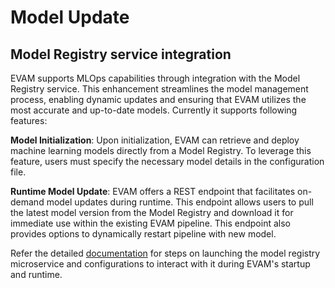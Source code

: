 # Model Update

## Model Registry service integration
EVAM supports MLOps capabilities through integration with the Model Registry service. This enhancement streamlines the model management process, enabling dynamic updates and ensuring that EVAM utilizes the most accurate and up-to-date models. Currently it supports following features:

**Model Initialization**: Upon initialization, EVAM can retrieve and deploy machine learning models directly from a Model Registry. To leverage this feature, users must specify the necessary model details in the configuration file.

**Runtime Model Update**: EVAM offers a REST endpoint that facilitates on-demand model updates during runtime. This endpoint allows users to pull the latest model version from the Model Registry and download it for immediate use within the existing EVAM pipeline. This endpoint also provides options to dynamically restart pipeline with new model.

Refer the detailed [documentation](../../working_with_other_services//MRaaS.md) for steps on launching the model registry microservice and configurations to interact with it during EVAM's startup and runtime.